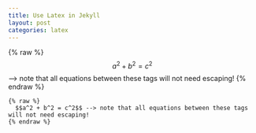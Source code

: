 ```yaml
---
title: Use Latex in Jekyll
layout: post
categories: latex
---
```


<!--more-->
{% raw %}
  $$a^2 + b^2 = c^2$$ --> note that all equations between these tags will not need escaping! 
{% endraw %}

```
{% raw %}
  $$a^2 + b^2 = c^2$$ --> note that all equations between these tags will not need escaping! 
{% endraw %}
```